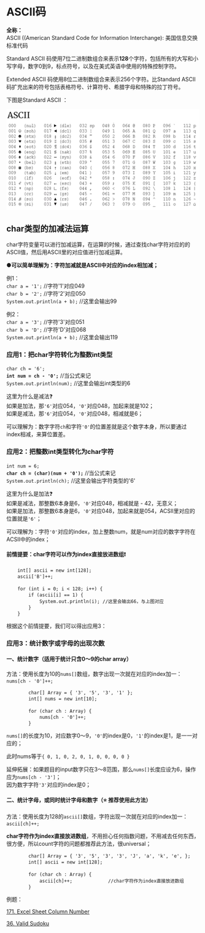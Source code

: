# ASCII码

**全称：**  
ASCII \(\(American Standard Code for Information Interchange\): 美国信息交换标准代码

Standard ASCII 码使用7位二进制数组合来表示**128**个字符，包括所有的大写和小写字母，数字0到9，标点符号，以及在美式英语中使用的特殊控制字符。

Extended ASCII 码使用8位二进制数组合来表示256个字符。比Standard ASCII 码扩充出来的符号包括表格符号、计算符号、希腊字母和特殊的拉丁符号。

下图是Standard ASCII ：

![](../.gitbook/assets/screen-shot-2021-07-08-at-9.40.47-pm.png)

## char类型的加减法运算 

char字符变量可以进行加减运算，在运算的时候，通过查找char字符对应的的ASCII值，然后用ASCII里的对应值进行加减运算。

●**可以简单理解为：字符加减就是ASCII中对应的index相加减；**

例1：  
`char a = '1';`                           //字符'1'对应049  
`char b = '2';`                           //字符'2'对应050  
`System.out.println(a + b);` //这里会输出99

例2：  
`char a = '3';`                           //字符'3'对应051  
`char b = 'D';`                           //字符'D'对应068  
`System.out.println(a + b);` //这里会输出119



### 应用1：把char字符转化为整数int类型

`char ch = '6';`   
**`int num = ch - '0';`**            //当公式来记  
`System.out.println(num);` //这里会输出int类型的6

这里为什么是减法❓  
如果是加法，那`'6'`对应054，`'0'`对应048，加起来就是102；  
如果是减法，那`'6'`对应054，`'0'`对应048，相减就是6；

可以理解为：数字字符`ch`和字符`'0'`的位置差就是这个数字本身，所以要通过index相减，来算位置差。



### 应用2：把整数int类型转化为char字符

`int num = 6;`  
**`char ch = (char)(num + '0');`**   //当公式来记  
`System.out.println(ch);`             //这里会输出字符类型的'6'

这里为什么是加法❓  
如果是减法，那整数6本身是6，`'0'`对应048，相减就是 - 42，无意义；  
如果是加法，那整数6本身是6，`'0'`对应048，加起来就是054，ACSII里对应的位置就是`'6'`；

可以理解为：字符`'0'`对应的index，加上整数num，就是num对应的数字字符在ACSII中的index；  




#### 前情提要：char字符可以作为index直接放进数组❗️

```text
    int[] ascii = new int[128];
    ascii['B']++;

    for (int i = 0; i < 128; i++) {
        if (ascii[i] == 1) {
            System.out.println(i); //这里会输出66，与上图对应
        }
    }
```

根据这个前情提要，我们可以得出应用3：



### 应用3：统计数字或字母的出现次数

#### 一、统计数字（适用于统计只含0～9的char array）

方法：使用长度为10的`nums[]`数组，数字出现一次就在对应的index加一：  
`nums[ch - '0']++;`

```text
		char[] Array = { '3', '5', '3', '1' };
		int[] nums = new int[10];

		for (char ch : Array) {
			nums[ch - '0']++;
		}
```

`nums[]`的长度为10，对应数字0～9，`'0'`的index是0，`'1'`的index是1，是一一对应的；

此时nums等于`{ 0, 1, 0, 2, 0, 1, 0, 0, 0, 0 }`

延伸拓展：如果题目的input数字只在3～8范围，那么`nums[]`长度应设为6，操作应为`nums[ch - '3']`；  
因为数字字符`'3'`对应的index是0；



#### 二、统计字母，或同时统计字母和数字（⭐️  推荐使用此方法）

方法：使用长度为128的`ascii[]`数组，字符出现一次就在对应的index加一：  
`ascii[ch]++;`

**char字符作为index直接放进数组**，不用担心任何指数问题，不用减去任何东西，很方便，所以count字符的问题都推荐此方法，很universal；

```text
		char[] Array = { '3', '5', '3', '3', 'J', 'a', 'k', 'e', };
		int[] ascii = new int[128];

		for (char ch : Array) {
			ascii[ch]++;             //char字符作为index直接放进数组
		}
```







例题：

[171. Excel Sheet Column Number](https://bhnigw.gitbook.io/leetcode/leetcode-171.-excel-sheet-column-number)

[36. Valid Sudoku](https://bhnigw.gitbook.io/leetcode/leetcode-36.-valid-sudoku)



